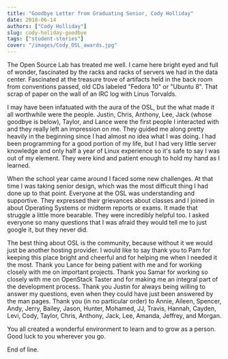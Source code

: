 ```yaml
---
title: "Goodbye Letter from Graduating Senior, Cody Holliday"
date: 2018-06-14
authors: ["Cody Holliday"]
slug: cody-holiday-goodbye
tags: ["student-stories"]
cover: "/images/Cody_OSL_awards.jpg"
---
```


The Open Source Lab has treated me well. I came here bright eyed and full of wonder, fascinated by the racks and racks
of servers we had in the data center. Fascinated at the treasure trove of artifacts held in the back room from
conventions passed, old CDs labeled "Fedora 10" or "Ubuntu 8". That scrap of paper on the wall of an IRC log with Linus
Torvalds.

I may have been infatuated with the aura of the OSL, but the what made it all worthwhile were the people. Justin, Chris,
Anthony, Lee, Jack (whose goodbye is below), Taylor, and Lance were the first people I interacted with and they really
left an impression on me. They guided me along pretty heavily in the beginning since I had almost no idea what I was
doing. I had been programming for a good portion of my life, but I had very little server knowledge and only half a year
of Linux experience so it's safe to say I was out of my element. They were kind and patient enough to hold my hand as I
learned.

When the school year came around I faced some new challenges. At that time I was taking senior design, which was the
most difficult thing I had done up to that point. Everyone at the OSL was understanding and supportive. They expressed
their grievances about classes and I joined in about Operating Systems or midterm reports or exams. It made that
struggle a little more bearable. They were incredibly helpful too. I asked everyone so many questions that I was afraid
they would tell me to just google it, but they never did.

The best thing about OSL is the community, because without it we would just be another hosting provider. I would like to
say thank you to Pam for keeping this place bright and cheerful and for helping me when I needed it the most. Thank you
Lance for being patient with me and for working closely with me on important projects. Thank you Samar for working so
closely with me on OpenStack Taster and for making me an integral part of the development process. Thank you Justin for
always being willing to answer my questions, even when they could have just been answered by the man pages. Thank you
(in no particular order) to Annie, Aileen, Spencer, Andy, Jerry, Bailey, Jason, Hunter, Mohamed, JJ, Travis, Hannah,
Cayden, Levi, Cody, Taylor, Chris, Anthony, Jack, Lee, Amanda, Jeffrey, and Morgan.

You all created a wonderful environment to learn and to grow as a person. Good luck to you wherever you go.

End of line.
